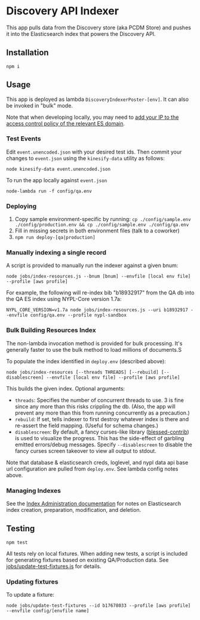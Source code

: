 # Discovery API Indexer

This app pulls data from the Discovery store (aka PCDM Store) and pushes it into the Elasticsearch index that powers the Discovery API.

## Installation

```
npm i
```

## Usage

This app is deployed as lambda `DiscoveryIndexerPoster-[env]`. It can also be invoked in "bulk" mode.

Note that when developing locally, you may need to [add your IP to the access control policy of the relevant ES domain](https://github.com/NYPL/aws/blob/b5c0af0ec8357af9a645d8b47a5dbb0090966071/common/elasticsearch.md#2-make-the-domain-public-restrict-by-ip).

### Test Events

Edit `event.unencoded.json` with your desired test ids. Then commit your changes to `event.json` using the `kinesify-data` utility as follows:

```
node kinesify-data event.unencoded.json
```

To run the app locally against `event.json`

```
node-lambda run -f config/qa.env
```

### Deploying

1. Copy sample environment-specific by running:  `cp ./config/sample.env ./config/production.env && cp ./config/sample.env ./config/qa.env`
1. Fill in missing secrets in both environment files (talk to a coworker)
1. `npm run deploy-[qa|production]`

### Manually indexing a single record

A script is provided to manually run the indexer against a given bnum:

```
node jobs/index-resources.js --bnum [bnum] --envfile [local env file] --profile [aws profile]
```

For example, the following will re-index bib "b18932917" from the QA db into the QA ES index using NYPL-Core version 1.7a:

```
NYPL_CORE_VERSION=v1.7a node jobs/index-resources.js --uri b18932917 --envfile config/qa.env --profile nypl-sandbox
```

### Bulk Building Resources Index



The non-lambda invocation method is provided for bulk processing. It's generally faster to use the bulk method to load millions of documents.S

To populate the index identified in `deploy.env` (described above):

`node jobs/index-resources [--threads THREADS] [--rebuild] [--disablescreen] --envfile [local env file] --profile [aws profile]`

This builds the given index. Optional arguments:
* `threads`: Specifies the number of concurrent threads to use. 3 is fine since any more than this risks crippling the db. (Also, the app will prevent any more than this from running concurrently as a precaution.)
* `rebuild`: If set, tells indexer to first destroy whatever index is there and re-assert the field mapping. (Useful for schema changes.)
* `disablescreen`: By default, a fancy curses-like library ([blessed-contrib](https://github.com/yaronn/blessed-contrib)) is used to visualize the progress. This has the side-effect of garbling emitted errors/debug messages. Specify `--disablescreen` to disable the fancy curses screen takeover to view all output to stdout.

Note that database & elasticsearch creds, loglevel, and nypl data api base url configuration are pulled from `deploy.env`. See lambda config notes above.

### Managing Indexes

See the [Index Administration documentation](docs/index-admin.md) for notes on Elasticsearch index creation, preparation, modification, and deletion.

## Testing

```
npm test
```

All tests rely on local fixtures. When adding new tests, a script is included for generating fixtures based on existing QA/Production data. See [jobs/update-test-fixtures.js](jobs/update-test-fixtures.js) for details.

### Updating fixtures

To update a fixture:
```
node jobs/update-test-fixtures --id b17678033 --profile [aws profile] --envfile config/[envfile name]
```
